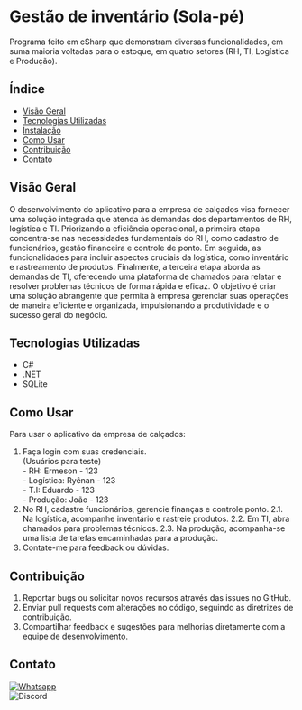 # Gestão de inventário (Sola-pé)
Programa feito em cSharp que demonstram diversas funcionalidades, em suma maioria voltadas para o estoque, em quatro setores (RH, TI, Logística e Produção).

## Índice

- [Visão Geral](#visão-geral)
- [Tecnologias Utilizadas](#tecnologias-utilizadas)
- [Instalação](#instalação)
- [Como Usar](#como-usar)
- [Contribuição](#contribuição)
- [Contato](#contato)

## Visão Geral

O desenvolvimento do aplicativo para a empresa de calçados visa fornecer uma solução integrada que atenda às demandas dos departamentos de RH, logística e TI. Priorizando a eficiência operacional, a primeira etapa concentra-se nas necessidades fundamentais do RH, como cadastro de funcionários, gestão financeira e controle de ponto. Em seguida, as funcionalidades para incluir aspectos cruciais da logística, como inventário e rastreamento de produtos. Finalmente, a terceira etapa aborda as demandas de TI, oferecendo uma plataforma de chamados para relatar e resolver problemas técnicos de forma rápida e eficaz. O objetivo é criar uma solução abrangente que permita à empresa gerenciar suas operações de maneira eficiente e organizada, impulsionando a produtividade e o sucesso geral do negócio.


## Tecnologias Utilizadas
- C#
- .NET
- SQLite


## Como Usar

Para usar o aplicativo da empresa de calçados:

1. Faça login com suas credenciais.
    <br>  (Usuários para teste)
       <br> - RH: Ermeson - 123
       <br> - Logística: Ryênan - 123
       <br> - T.I: Eduardo - 123
       <br> - Produção: João - 123
2. No RH, cadastre funcionários, gerencie finanças e controle ponto.
2.1. Na logística, acompanhe inventário e rastreie produtos.
2.2. Em TI, abra chamados para problemas técnicos.
2.3. Na produção, acompanha-se uma lista de tarefas encaminhadas para a produção.
3. Contate-me para feedback ou dúvidas.


## Contribuição

1. Reportar bugs ou solicitar novos recursos através das issues no GitHub.
2. Enviar pull requests com alterações no código, seguindo as diretrizes de contribuição.
3. Compartilhar feedback e sugestões para melhorias diretamente com a equipe de desenvolvimento.


## Contato

[![Whatsapp](https://img.shields.io/badge/WhatsApp-25D366?style=for-the-badge&logo=whatsapp&logoColor=white)](https://api.whatsapp.com/send/?phone=5588992642364&text&type=phone_number&app_absent=0)
<br>![Discord](https://img.shields.io/discord/:serverId)<br>

